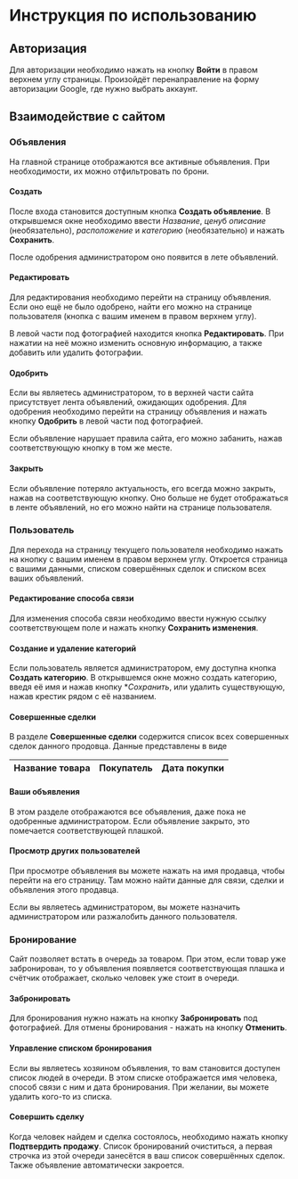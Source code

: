 # Инструкция по использованию

## Авторизация
Для авторизации необходимо нажать на кнопку **Войти** в правом верхнем углу страницы. 
Произойдёт перенаправление на форму авторизации Google, где нужно выбрать аккаунт.

## Взаимодействие с сайтом 
### Объявления
На главной странице отображаются все активные объявления. При необходимости, их можно
отфильтровать по брони.
#### Создать
После входа становится доступным кнопка **Создать объявление**. В открывшемся окне
необходимо ввести *Название*, *цену*б *описание* (необязательно), *расположение* и *категорию* (необязательно)
и нажать **Сохранить**.

После одобрения администратором оно появится в лете объявлений.

#### Редактировать
Для редактирования необходимо перейти на страницу объявления. Если оно ещё не было 
одобрено, найти его можно на странице пользователя (кнопка с вашим именем в правом верхнем углу).

В левой части под фотографией находится кнопка **Редактировать**. При нажатии на неё можно
изменить основную информацию, а также добавить или удалить фотографии.

#### Одобрить
Если вы являетесь администратором, то в верхней части сайта присутствует лента объявлений,
ожидающих одобрения. Для одобрения необходимо перейти на страницу объявления и нажать 
кнопку **Одобрить** в левой части под фотографией. 

Если объявление нарушает правила сайта, его можно забанить, нажав соответствующую кнопку 
в том же месте.

#### Закрыть
Если объявление потеряло актуальность, его всегда можно закрыть, нажав на соответствующую кнопку.
Оно больше не будет отображаться в ленте объявлений, но его можно найти на странице пользователя.

### Пользователь
Для перехода на страницу текущего пользователя необходимо нажать на кнопку с вашим именем в правом верхнем углу.
Откроется страница с вашими данными, списком совершённых сделок и списком всех ваших объявлений.

#### Редактирование способа связи
Для изменения способа связи необходимо ввести нужную ссылку соответствующем поле и
нажать кнопку **Сохранить изменения**.

#### Создание и удаление категорий
Если пользователь является администратором, ему доступна кнопка **Создать категорию**.
В открывшемся окне можно создать категорию, введя её имя и нажав кнопку **Сохранить*, или
удалить существующую, нажав крестик рядом с её названием.

#### Совершенные сделки
В разделе **Совершенные сделки** содержится список всех совершенных сделок данного продовца.
Данные представлены в виде 

|Название товара| Покупатель | Дата покупки |
|-----|------| --------|

#### Ваши объявления
В этом разделе отображаются все объявления, даже пока не одобренные администратором. 
Если объявление закрыто, это помечается соответствующей плашкой. 

#### Просмотр других пользователей
При просмотре объявления вы можете нажать на имя продавца, чтобы перейти на его страницу.
Там можно найти данные для связи, сделки и объявления этого продавца. 

Если вы являетесь администратором, вы можете назначить администратором или разжалобить данного пользователя.

### Бронирование
Сайт позволяет встать в очередь за товаром. При этом, если товар уже забронирован, то 
у объявления появляется соответствующая плашка и счётчик отображает, сколько человек уже стоит
в очереди.
#### Забронировать
Для бронирования нужно нажать на кнопку **Забронировать** под фотографией. Для отмены бронирования - нажать 
на кнопку **Отменить**.

#### Управление списком бронирования
Если вы являетесь хозяином объявления, то вам становится доступен список людей в очереди.
В этом списке отображается имя человека, способ связи с ним и дата бронирования.
При желании, вы можете удалить кого-то из списка.

#### Совершить сделку
Когда человек найдем и сделка состоялось, необходимо нажать кнопку **Подтвердить продажу**. 
Список бронирований очиститься, а первая строчка из этой очереди занесётся в ваш список
совершённых сделок. Также объявление автоматически закроется.